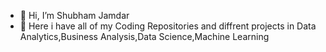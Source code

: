 - 👋 Hi, I’m Shubham Jamdar
- 👀 Here i have all of my Coding Repositories and diffrent projects in Data Analytics,Business Analysis,Data Science,Machine Learning




<!---
Shubham261299/Shubham261299 is a ✨ special ✨ repository because its `README.md` (this file) appears on your GitHub profile.
You can click the Preview link to take a look at your changes.
--->
